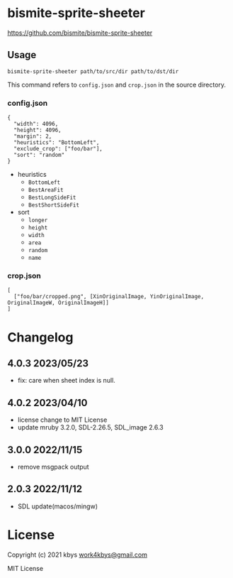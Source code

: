 # bismite-sprite-sheeter

<https://github.com/bismite/bismite-sprite-sheeter>

## Usage

```
bismite-sprite-sheeter path/to/src/dir path/to/dst/dir
```

This command refers to `config.json` and `crop.json` in the source directory.

### config.json

```
{
  "width": 4096,
  "height": 4096,
  "margin": 2,
  "heuristics": "BottomLeft",
  "exclude_crop": ["foo/bar"],
  "sort": "random"
}
```

- heuristics
  - `BottomLeft`
  - `BestAreaFit`
  - `BestLongSideFit`
  - `BestShortSideFit`
- sort
  - `longer`
  - `height`
  - `width`
  - `area`
  - `random`
  - `name`

### crop.json

```
[
  ["foo/bar/cropped.png", [XinOriginalImage, YinOriginalImage, OriginalImageW, OriginalImageH]]
]
```

# Changelog
## 4.0.3 2023/05/23
- fix: care when sheet index is null.
## 4.0.2 2023/04/10
- license change to MIT License
- update mruby 3.2.0, SDL-2.26.5, SDL_image 2.6.3
## 3.0.0 2022/11/15
- remove msgpack output
## 2.0.3 2022/11/12
- SDL update(macos/mingw)

# License
Copyright (c) 2021 kbys <work4kbys@gmail.com>

MIT License
